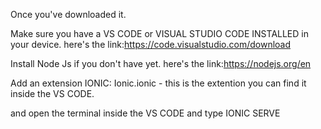 Once you've downloaded it.

Make sure you have a VS CODE or VISUAL STUDIO CODE INSTALLED in your device. here's the link:https://code.visualstudio.com/download

Install Node Js if you don't have yet. here's the link:https://nodejs.org/en

Add an extension IONIC: Ionic.ionic - this is the extention you can find it inside the VS CODE.

and open the terminal inside the VS CODE and type IONIC SERVE
